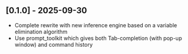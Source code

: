 ## [0.1.0] - 2025-09-30

- Complete rewrite with new inference engine based on a variable elimination algorithm
- Use prompt_toolkit which gives both Tab-completion (with pop-up window) and command history
